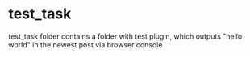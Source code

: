 # test_task
test_task folder contains a folder with test plugin, which outputs "hello world" in the newest post via browser console
